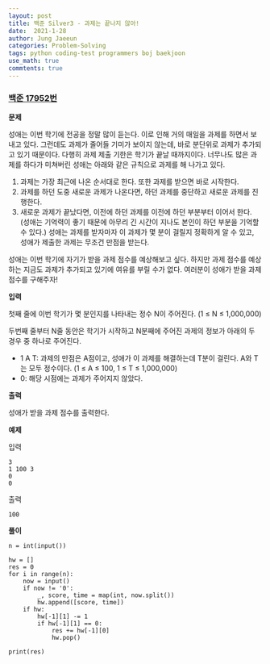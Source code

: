 ```yaml
---
layout: post
title: 백준 Silver3 - 과제는 끝나지 않아!
date:  2021-1-28
author: Jung Jaeeun
categories: Problem-Solving
tags: python coding-test programmers boj baekjoon
use_math: true
commtents: true
---
```


### [백준 17952번](https://www.acmicpc.net/problem/17952)

**문제**

성애는 이번 학기에 전공을 정말 많이 듣는다. 이로 인해 거의 매일을 과제를 하면서 보내고 있다. 그런데도 과제가 줄어들 기미가 보이지 않는데, 바로 분단위로 과제가 추가되고 있기 때문이다. 다행히 과제 제출 기한은 학기가 끝날 때까지이다. 너무나도 많은 과제를 하다가 미쳐버린 성애는 아래와 같은 규칙으로 과제를 해 나가고 있다.

1. 과제는 가장 최근에 나온 순서대로 한다. 또한 과제를 받으면 바로 시작한다.
2. 과제를 하던 도중 새로운 과제가 나온다면, 하던 과제를 중단하고 새로운 과제를 진행한다.
3. 새로운 과제가 끝났다면, 이전에 하던 과제를 이전에 하던 부분부터 이어서 한다. (성애는 기억력이 좋기 때문에 아무리 긴 시간이 지나도 본인이 하던 부분을 기억할 수 있다.)
성애는 과제를 받자마자 이 과제가 몇 분이 걸릴지 정확하게 알 수 있고, 성애가 제출한 과제는 무조건 만점을 받는다.

성애는 이번 학기에 자기가 받을 과제 점수를 예상해보고 싶다. 하지만 과제 점수를 예상하는 지금도 과제가 추가되고 있기에 여유를 부릴 수가 없다. 여러분이 성애가 받을 과제 점수를 구해주자!

**입력**

첫째 줄에 이번 학기가 몇 분인지를 나타내는 정수 N이 주어진다. (1 ≤ N ≤ 1,000,000)

두번째 줄부터 N줄 동안은 학기가 시작하고 N분째에 주어진 과제의 정보가 아래의 두 경우 중 하나로 주어진다.

- 1 A T: 과제의 만점은 A점이고, 성애가 이 과제를 해결하는데 T분이 걸린다. A와 T는 모두 정수이다. (1 ≤ A ≤ 100, 1 ≤ T ≤ 1,000,000)
- 0: 해당 시점에는 과제가 주어지지 않았다.

**출력**

성애가 받을 과제 점수를 출력한다.

**예제**

입력

    3
    1 100 3
    0
    0

출력

    100

**풀이**

```python3
n = int(input())

hw = []
res = 0
for i in range(n):
    now = input()
    if now != '0':
        _, score, time = map(int, now.split())
        hw.append([score, time])
    if hw:
        hw[-1][1] -= 1
        if hw[-1][1] == 0:
            res += hw[-1][0]
            hw.pop()

print(res)
```